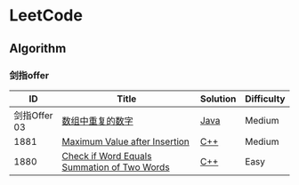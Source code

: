 # LeetCode
## Algorithm
### 剑指offer
| ID | Title | Solution | Difficulty |
|---| ----- | -------- | ---------- |
|剑指Offer 03|[数组中重复的数字](https://leetcode.cn/problems/shu-zu-zhong-zhong-fu-de-shu-zi-lcof/) | [Java](./algorithms/cpp/largestNumberAfterMutatingSubstring/LargestNumberAfterMutatingSubstring.cpp)|Medium|
|1881|[Maximum Value after Insertion](https://leetcode.com/problems/maximum-value-after-insertion/) | [C++](./algorithms/cpp/maximumValueAfterInsertion/MaximumValueAfterInsertion.cpp)|Medium|
|1880|[Check if Word Equals Summation of Two Words](https://leetcode.com/problems/check-if-word-equals-summation-of-two-words/) | [C++](./algorithms/cpp/checkIfWordEqualsSummationOfTwoWords/CheckIfWordEqualsSummationOfTwoWords.cpp)|Easy|

